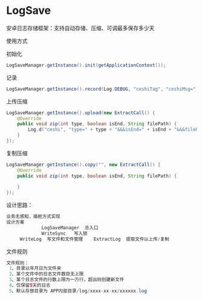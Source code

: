 # LogSave
安卓日志存储框架：支持自动存储、压缩、可调最多保存多少天



使用方式



初始化

```java
LogSaveManager.getInstance().init(getApplicationContext());
```



记录

```java
LogSaveManager.getInstance().record(Log.DEBUG, "ceshiTag", "ceshiMsg=" + i);
```



上传压缩

```java
LogSaveManager.getInstance().upload(new ExtractCall() {
    @Override
    public void zip(int type, boolean isEnd, String filePath) {
        Log.d("ceshi", "type=" + type + "&&&isEnd=" + isEnd + "&&&filePath=" + filePath);
    }
});
```



复制压缩

```java
LogSaveManager.getInstance().copy("", new ExtractCall() {
    @Override
    public void zip(int type, boolean isEnd, String filePath) {
        
    }
});
```





设计思路：

```java
业务无感知，插桩方式实现
设计方案
             LogSaveManager  总入口
             WriteSync   写入锁
     WriteLog  写文件和文件管理    ExtractLog  提取文件以上传/复制
```



文件规则

```java
文件规则：
 1、目录以年月日为文件夹
 2、某个文件中的日志文件数目无上限
 3、某个日志文件的行数上限为一万行，超出则创建新文件
 4、仅保留5天的日志
 5、默认存放目录为 APP内部目录/log/xxxx-xx-xx/xxxxxx.log
```